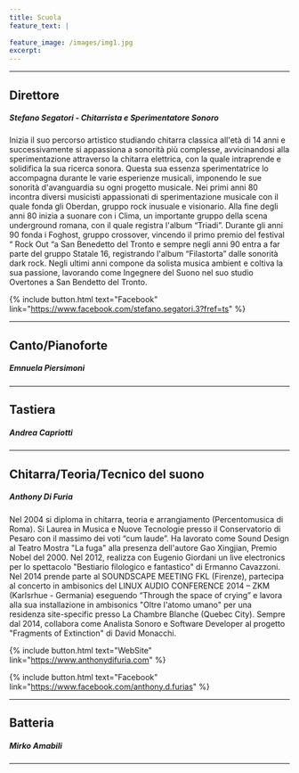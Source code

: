 ```yaml
---
title: Scuola
feature_text: |
 
feature_image: /images/img1.jpg
excerpt: 
---
```


---

## Direttore

##### Stefano Segatori - Chitarrista e Sperimentatore Sonoro

Inizia il suo percorso artistico studiando chitarra classica all'età di 14 anni e successivamente si appassiona a sonorità più complesse, avvicinandosi alla sperimentazione attraverso la chitarra elettrica, con la quale intraprende e solidifica la sua ricerca sonora.
Questa sua essenza sperimentatrice lo accompagna durante le varie esperienze musicali, imponendo le sue sonorità d'avanguardia su ogni progetto musicale. Nei primi anni 80 incontra diversi musicisti appassionati di sperimentazione musicale con il quale fonda gli Oberdan, gruppo rock inusuale e visionario. Alla fine degli anni 80 inizia a suonare con i Clima, un importante gruppo della scena underground romana, con il quale registra l'album “Triadi”. Durante gli anni 90 fonda i Foghost, gruppo crossover, vincendo il primo premio del festival “ Rock Out “a San Benedetto del Tronto e sempre negli anni 90 entra a far parte del gruppo Statale 16, registrando l'album “Filastorta” dalle sonorità dark rock.
Negli ultimi anni compone da solista musica ambient e coltiva la sua passione, lavorando come Ingegnere del Suono nel suo studio Overtones a San Bendetto del Tronto.

{% include button.html text="Facebook" link="https://www.facebook.com/stefano.segatori.3?fref=ts" %}

---

## Canto/Pianoforte

##### Emnuela Piersimoni

---

## Tastiera

##### Andrea Capriotti

---

## Chitarra/Teoria/Tecnico del suono

##### Anthony Di Furia

Nel 2004 si diploma in chitarra, teoria e arrangiamento (Percentomusica di Roma). Si Laurea in Musica e Nuove Tecnologie presso il Conservatorio di Pesaro con il massimo dei voti “cum laude”. Ha lavorato come Sound Design al Teatro Mostra "La fuga" alla presenza dell'autore Gao Xingjian, Premio Nobel del 2000. Nel 2012, realizza con Eugenio Giordani un live electronics per lo spettacolo "Bestiario filologico e fantastico" di Ermanno Cavazzoni. Nel 2014 prende parte al SOUNDSCAPE MEETING FKL (Firenze), partecipa al concerto in ambisonics del LINUX AUDIO CONFERENCE 2014 – ZKM  (Karlsrhue - Germania) eseguendo “Through the space of crying” e lavora alla sua installazione in ambisonics "Oltre l'atomo umano" per una residenza site-specific presso La Chambre Blanche (Quebec City). Sempre dal 2014, collabora come Analista Sonoro e Software Developer al progetto "Fragments of Extinction" di David Monacchi. 

{% include button.html text="WebSite" link="https://www.anthonydifuria.com" %}

{% include button.html text="Facebook" link="https://www.facebook.com/anthony.d.furias" %}

---

## Batteria

##### Mirko Amabili

---

